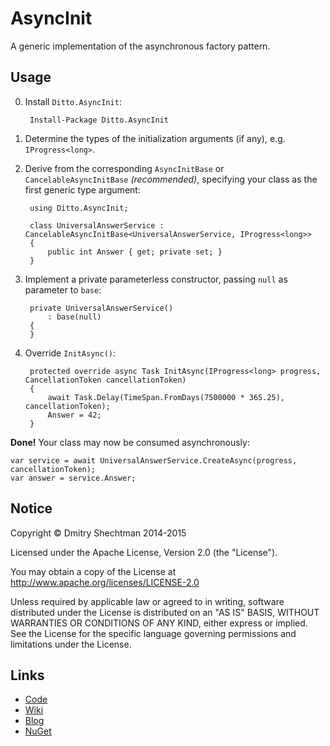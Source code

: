 AsyncInit
=========

A generic implementation of the asynchronous factory pattern.

Usage
-----

0. Install `Ditto.AsyncInit`:

        Install-Package Ditto.AsyncInit

1. Determine the types of the initialization arguments (if any), e.g. `IProgress<long>`.

2. Derive from the corresponding `AsyncInitBase` or `CancelableAsyncInitBase` _(recommended)_, specifying your class as the first generic type argument:

        using Ditto.AsyncInit;

        class UniversalAnswerService : CancelableAsyncInitBase<UniversalAnswerService, IProgress<long>>
        {
            public int Answer { get; private set; }
        }

3. Implement a private parameterless constructor, passing `null` as parameter to `base`:

        private UniversalAnswerService()
            : base(null)
        {
        }

4. Override `InitAsync()`:

        protected override async Task InitAsync(IProgress<long> progress, CancellationToken cancellationToken)
        {
            await Task.Delay(TimeSpan.FromDays(7500000 * 365.25), cancellationToken);
            Answer = 42;
        }

**Done!** Your class may now be consumed asynchronously:

    var service = await UniversalAnswerService.CreateAsync(progress, cancellationToken);
    var answer = service.Answer;

Notice
------

   Copyright © Dmitry Shechtman 2014-2015

   Licensed under the Apache License, Version 2.0 (the "License").

   You may obtain a copy of the License at
   http://www.apache.org/licenses/LICENSE-2.0

   Unless required by applicable law or agreed to in writing, software
   distributed under the License is distributed on an "AS IS" BASIS,
   WITHOUT WARRANTIES OR CONDITIONS OF ANY KIND, either express or implied.
   See the License for the specific language governing permissions and
   limitations under the License.

Links
-----

* [Code](https://github.com/dmitry-shechtman/AsyncInit)
* [Wiki](https://github.com/dmitry-shechtman/AsyncInit/wiki)
* [Blog](https://shecht.wordpress.com/category/asyncactivator/)
* [NuGet](https://nuget.org/packages/Ditto.AsyncInit)
